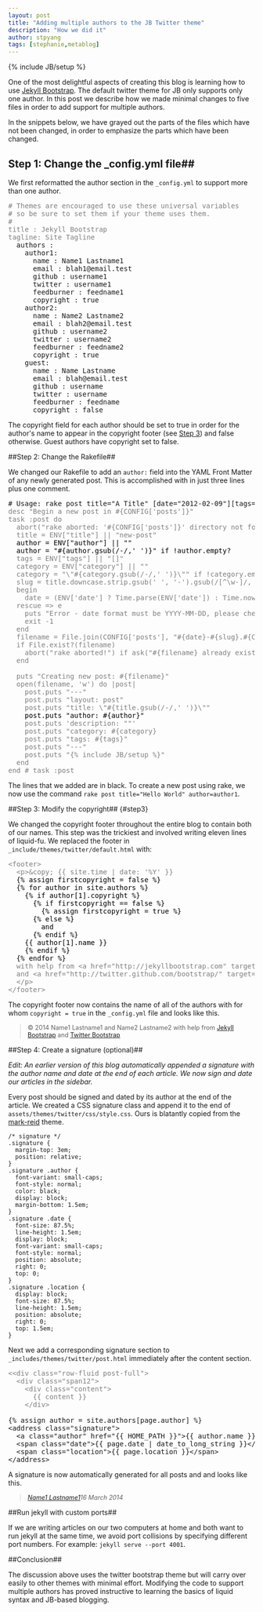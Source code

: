 ```yaml
---
layout: post
title: "Adding multiple authors to the JB Twitter theme"
description: "How we did it"
author: stpyang
tags: [stephanie,metablog]
---
```

{% include JB/setup %}

One of the most delightful aspects of creating this blog is learning
how to use [Jekyll Bootstrap](http://jekyllbootstrap.com).  The
default twitter theme for JB only supports only one author.  In this
post we describe how we made minimal changes to five files in order to
add support for multiple authors.

<!-- more -->

In the snippets below, we have grayed out the parts of the files which have
not been changed, in order to emphasize the parts which have been changed.

## Step 1: Change the _config.yml file##

We first reformatted the author section in the `_config.yml` to support
more than one author.

<pre><span style="color:gray"># Themes are encouraged to use these universal variables
# so be sure to set them if your theme uses them.
#
title : Jekyll Bootstrap
tagline: Site Tagline</span>
  authors :
    author1:
      name : Name1 Lastname1
      email : blah1@email.test
      github : username1
      twitter : username1
      feedburner : feedname1
      copyright : true
    author2:
      name : Name2 Lastname2
      email : blah2@email.test
      github : username2
      twitter : username2
      feedburner : feedname2
      copyright : true
    guest:
      name : Name Lastname
      email : blah@email.test
      github : username
      twitter : username
      feedburner : feedname
      copyright : false</code>
</pre>

The copyright field for each author should be set to true in order for
the author's name to appear in the copyright footer (see
[Step 3](#step3)) and false otherwise.  Guest authors have copyright
set to false.

##Step 2: Change the Rakefile##

We changed our Rakefile to add an `author:` field into the YAML Front
Matter of any newly generated post.  This is accomplished with in just
three lines plus one comment.

<pre>
# Usage: rake post title="A Title" [date="2012-02-09"][tags=[tag1,tag2]] [category="category] [author="author"]
<span style="color:gray">desc "Begin a new post in #{CONFIG['posts']}"
task :post do
  abort("rake aborted: '#{CONFIG['posts']}' directory not found.") unless FileTest.directory?(CONFIG['posts'])
  title = ENV["title"] || "new-post"
  <span style="color:black">author = ENV["author"] || ""
  author = "#{author.gsub(/-/,' ')}" if !author.empty?</span>
  tags = ENV["tags"] || "[]"
  category = ENV["category"] || ""
  category = "\"#{category.gsub(/-/,' ')}\"" if !category.empty?
  slug = title.downcase.strip.gsub(' ', '-').gsub(/[^\w-]/, '')
  begin
    date = (ENV['date'] ? Time.parse(ENV['date']) : Time.now).strftime('%Y-%m-%d')
  rescue => e
    puts "Error - date format must be YYYY-MM-DD, please check you typed it correctly!"
    exit -1
  end
  filename = File.join(CONFIG['posts'], "#{date}-#{slug}.#{CONFIG['post_ext']}")
  if File.exist?(filename)
    abort("rake aborted!") if ask("#{filename} already exists. Do you want to overwrite?", ['y', 'n']) == 'n'
  end

  puts "Creating new post: #{filename}"
  open(filename, 'w') do |post|
    post.puts "---"
    post.puts "layout: post"
    post.puts "title: \"#{title.gsub(/-/,' ')}\""
    <span style="color:black">post.puts "author: #{author}"</span>
    post.puts 'description: ""'
    post.puts "category: #{category}
    post.puts "tags: #{tags}"
    post.puts "---"
    post.puts "{% include JB/setup %}"
  end
end # task :post</span>
</pre>

The lines that we added are in black.  To create a new post using
rake, we now use the command ```rake post title="Hello World" author=author1```.

##Step 3: Modify the copyright## {#step3}

We changed the copyright footer throughout the entire blog to contain
both of our names.  This step was the trickiest and involved
writing eleven lines of liquid-fu.  We replaced the footer in
`_include/themes/twitter/default.html` with:

<pre>
<span style="color:gray">&lt;footer&gt;
  &lt;p&gt;&amp;copy; &#123;&#123; site.time | date: '%Y' &#125;&#125;
  <span style="color:black">&#123;% assign firstcopyright = false %&#125;
  &#123;% for author in site.authors %&#125;
    &#123;% if author[1].copyright %&#125;
      &#123;% if firstcopyright == false %&#125;
        &#123;% assign firstcopyright = true %&#125;
      &#123;% else %&#125;
        and
      &#123;% endif %&#125;
    &#123;&#123; author[1].name &#125;&#125;
    &#123;% endif %&#125;
  &#123;% endfor %&#125;</span>
  with help from &lt;a href="http://jekyllbootstrap.com" target="_blank" title="The Definitive Jekyll Blogging Framework"&gt;Jekyll Bootstrap&lt;/a&gt;
  and &lt;a href="http://twitter.github.com/bootstrap/" target="_blank"&gt;Twitter Bootstrap&lt;/a&gt;
  &lt;/p&gt;
&lt;/footer&gt;</span>
</pre>

The copyright footer now contains the name of all of the authors with
for whom `copyright = true` in the `_config.yml` file and looks
like this.

> <p style="font-size:90%">&copy; 2014 Name1 Lastname1 and Name2 Lastname2 with help from <a href="http://jekyllbootstrap.com" target="_blank" title="The Definitive Jekyll Blogging Framework">Jekyll Bootstrap</a> and <a href="http://twitter.github.com/bootstrap/" target="_blank">Twitter Bootstrap</a></p>

##Step 4: Create a signature (optional)##

*Edit: An earlier version of this blog automatically appended a
 signature with the author name and date at the end of each article.
 We now sign and date our articles in the sidebar.*

Every post should be signed and dated by its author at the end of the
article.  We created a CSS signature class and append it to the end of
`assets/themes/twitter/css/style.css`.  Ours is blatantly copied from
the [mark-reid](https://github.com/jekyllbootstrap/theme-mark-reid)
theme.

    /* signature */
    .signature {
      margin-top: 3em;
      position: relative;
    }
    .signature .author {
      font-variant: small-caps;
      font-style: normal;
      color: black;
      display: block;
      margin-bottom: 1.5em;
    }
    .signature .date {
      font-size: 87.5%;
      line-height: 1.5em;
      display: block;
      font-variant: small-caps;
      font-style: normal;
      position: absolute;
      right: 0;
      top: 0;
    }
    .signature .location {
      display: block;
      font-size: 87.5%;
      line-height: 1.5em;
      position: absolute;
      right: 0;
      top: 1.5em;
    }

Next we add a corresponding signature section to
`_includes/themes/twitter/post.html` immediately after the content section.

<pre>
<span style="color:gray"><&lt;div class="row-fluid post-full"&gt;
  &lt;div class="span12"&gt;
    &lt;div class="content"&gt;
      &#123;&#123; content &#125;&#125;
    &lt;/div&gt;</span>

&#123;% assign author = site.authors[page.author] %&#125;
&lt;address class="signature"&gt;
  &lt;a class="author" href="&#123;&#123; HOME_PATH &#125;&#125;"&gt;&#123;&#123; author.name &#125;&#125;&lt;/a&gt;
  &lt;span class="date"&gt;&#123;&#123; page.date | date_to_long_string &#125;&#125;&lt;/span&gt;
  &lt;span class="location"&gt;&#123;&#123; page.location &#125;&#125;&lt;/span&gt;
&lt;/address&gt;</span>
</pre>

A signature is now automatically generated for all posts and and looks like this.

> <address class="signature"><p style="font-size:90%"><a class="author" href="/">Name1 Lastname1</a><span class="date">16 March 2014</span><span class="location"></span></p></address>

##Run jekyll with custom ports##

If we are writing articles on our two computers at home and both want
to run jekyll at the same time, we avoid port collisions by
specifying different port numbers.  For example: `jekyll serve --port 4001`.

##Conclusion##

The discussion above uses the twitter bootstrap theme but will carry
over easily to other themes with minimal effort.  Modifying the code
to support multiple authors has proved instructive to learning the
basics of liquid syntax and JB-based blogging.
